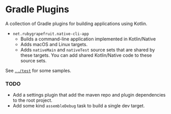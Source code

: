 # Gradle Plugins

A collection of Gradle plugins for building applications using Kotlin.

- `net.rubygrapefruit.native-cli-app`
  - Builds a command-line application implemented in Kotlin/Native
  - Adds macOS and Linux targets.
  - Adds `nativeMain` and `nativeTest` source sets that are shared by these targets. You can add shared Kotlin/Native code
    to these source sets.

See [`../test`](../test/README.md) for some samples.

### TODO

- Add a settings plugin that add the maven repo and plugin dependencies to the root project.
- Add some kind `assembleDebug` task to build a single dev target.
